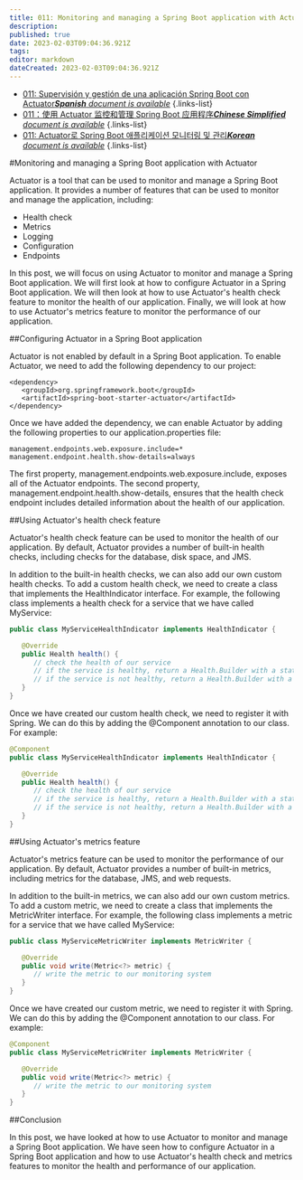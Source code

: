 ```yaml
---
title: 011: Monitoring and managing a Spring Boot application with Actuator
description: 
published: true
date: 2023-02-03T09:04:36.921Z
tags: 
editor: markdown
dateCreated: 2023-02-03T09:04:36.921Z
---
```


- [011: Supervisión y gestión de una aplicación Spring Boot con Actuator***Spanish** document is available*](/es/Knowledge-base/Spring-Boot/Learning/011-monitoring-and-managing-a-spring-boot-application-with-actuator)
{.links-list}
- [011：使用 Actuator 监控和管理 Spring Boot 应用程序***Chinese Simplified** document is available*](/zh/Knowledge-base/Spring-Boot/Learning/011-monitoring-and-managing-a-spring-boot-application-with-actuator)
{.links-list}
- [011: Actuator로 Spring Boot 애플리케이션 모니터링 및 관리***Korean** document is available*](/ko/Knowledge-base/Spring-Boot/Learning/011-monitoring-and-managing-a-spring-boot-application-with-actuator)
{.links-list}


#Monitoring and managing a Spring Boot application with Actuator

Actuator is a tool that can be used to monitor and manage a Spring Boot application. It provides a number of features that can be used to monitor and manage the application, including:

- Health check
- Metrics
- Logging
- Configuration
- Endpoints

In this post, we will focus on using Actuator to monitor and manage a Spring Boot application. We will first look at how to configure Actuator in a Spring Boot application. We will then look at how to use Actuator's health check feature to monitor the health of our application. Finally, we will look at how to use Actuator's metrics feature to monitor the performance of our application.

##Configuring Actuator in a Spring Boot application

Actuator is not enabled by default in a Spring Boot application. To enable Actuator, we need to add the following dependency to our project:

```
<dependency>
   <groupId>org.springframework.boot</groupId>
   <artifactId>spring-boot-starter-actuator</artifactId>
</dependency>
```

Once we have added the dependency, we can enable Actuator by adding the following properties to our application.properties file:

```
management.endpoints.web.exposure.include=*
management.endpoint.health.show-details=always
```

The first property, management.endpoints.web.exposure.include, exposes all of the Actuator endpoints. The second property, management.endpoint.health.show-details, ensures that the health check endpoint includes detailed information about the health of our application.

##Using Actuator's health check feature

Actuator's health check feature can be used to monitor the health of our application. By default, Actuator provides a number of built-in health checks, including checks for the database, disk space, and JMS.

In addition to the built-in health checks, we can also add our own custom health checks. To add a custom health check, we need to create a class that implements the HealthIndicator interface. For example, the following class implements a health check for a service that we have called MyService:

```java
public class MyServiceHealthIndicator implements HealthIndicator {

   @Override
   public Health health() {
      // check the health of our service
      // if the service is healthy, return a Health.Builder with a status of UP
      // if the service is not healthy, return a Health.Builder with a status of DOWN
   }
}
```

Once we have created our custom health check, we need to register it with Spring. We can do this by adding the @Component annotation to our class. For example:

```java
@Component
public class MyServiceHealthIndicator implements HealthIndicator {

   @Override
   public Health health() {
      // check the health of our service
      // if the service is healthy, return a Health.Builder with a status of UP
      // if the service is not healthy, return a Health.Builder with a status of DOWN
   }
}
```

##Using Actuator's metrics feature

Actuator's metrics feature can be used to monitor the performance of our application. By default, Actuator provides a number of built-in metrics, including metrics for the database, JMS, and web requests.

In addition to the built-in metrics, we can also add our own custom metrics. To add a custom metric, we need to create a class that implements the MetricWriter interface. For example, the following class implements a metric for a service that we have called MyService:

```java
public class MyServiceMetricWriter implements MetricWriter {

   @Override
   public void write(Metric<?> metric) {
      // write the metric to our monitoring system
   }
}
```

Once we have created our custom metric, we need to register it with Spring. We can do this by adding the @Component annotation to our class. For example:

```java
@Component
public class MyServiceMetricWriter implements MetricWriter {

   @Override
   public void write(Metric<?> metric) {
      // write the metric to our monitoring system
   }
}
```

##Conclusion

In this post, we have looked at how to use Actuator to monitor and manage a Spring Boot application. We have seen how to configure Actuator in a Spring Boot application and how to use Actuator's health check and metrics features to monitor the health and performance of our application.